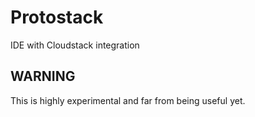 # Protostack
IDE with Cloudstack integration

## WARNING
This is highly experimental and far from being useful yet.